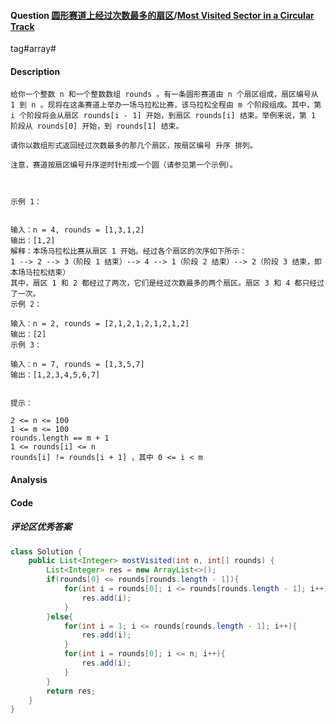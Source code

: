 #### Question [圆形赛道上经过次数最多的扇区](https://leetcode-cn.com/problems/most-visited-sector-in-a-circular-track/)/[Most Visited Sector in  a Circular Track](https://leetcode-cn.com/problems/most-visited-sector-in-a-circular-track/)

tag#array#



#### Description

```
给你一个整数 n 和一个整数数组 rounds 。有一条圆形赛道由 n 个扇区组成，扇区编号从 1 到 n 。现将在这条赛道上举办一场马拉松比赛，该马拉松全程由 m 个阶段组成。其中，第 i 个阶段将会从扇区 rounds[i - 1] 开始，到扇区 rounds[i] 结束。举例来说，第 1 阶段从 rounds[0] 开始，到 rounds[1] 结束。

请你以数组形式返回经过次数最多的那几个扇区，按扇区编号 升序 排列。

注意，赛道按扇区编号升序逆时针形成一个圆（请参见第一个示例）。

 

示例 1：

```



```

输入：n = 4, rounds = [1,3,1,2]
输出：[1,2]
解释：本场马拉松比赛从扇区 1 开始。经过各个扇区的次序如下所示：
1 --> 2 --> 3（阶段 1 结束）--> 4 --> 1（阶段 2 结束）--> 2（阶段 3 结束，即本场马拉松结束）
其中，扇区 1 和 2 都经过了两次，它们是经过次数最多的两个扇区。扇区 3 和 4 都只经过了一次。
示例 2：

输入：n = 2, rounds = [2,1,2,1,2,1,2,1,2]
输出：[2]
示例 3：

输入：n = 7, rounds = [1,3,5,7]
输出：[1,2,3,4,5,6,7]
 

提示：

2 <= n <= 100
1 <= m <= 100
rounds.length == m + 1
1 <= rounds[i] <= n
rounds[i] != rounds[i + 1] ，其中 0 <= i < m

```



#### Analysis





#### Code

##### 评论区优秀答案

```java
class Solution {
    public List<Integer> mostVisited(int n, int[] rounds) {
        List<Integer> res = new ArrayList<>();
        if(rounds[0] <= rounds[rounds.length - 1]){
            for(int i = rounds[0]; i <= rounds[rounds.length - 1]; i++){
                res.add(i);
            }
        }else{
            for(int i = 1; i <= rounds[rounds.length - 1]; i++){
                res.add(i);
            }
            for(int i = rounds[0]; i <= n; i++){
                res.add(i);
            }
        }
        return res;
    }
}
```







